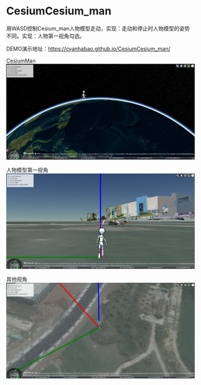 # CesiumCesium_man
用WASD控制Cesium_man人物模型走动，实现：走动和停止时人物模型的姿势不同。实现：人物第一视角勾选。

DEMO演示地址：https://cyanhabao.github.io/CesiumCesium_man/

CesiumMan
![image](https://github.com/CyanHabao/CesiumCesium_man/blob/master/CesiumMan.png)

人物模型第一视角
![image](https://github.com/CyanHabao/CesiumCesium_man/blob/master/roleModelAngle.png)

其他视角
![image](https://github.com/CyanHabao/CesiumCesium_man/blob/master/OtherAngle.png)

